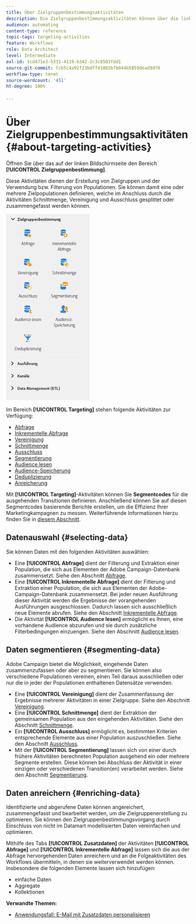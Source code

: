 ```yaml
---
title: Über Zielgruppenbestimmungsaktivitäten
description: Die Zielgruppenbestimmungsaktivitäten können über die linke Bildschirmseite geöffnet werden.
audience: automating
content-type: reference
topic-tags: targeting-activities
feature: Workflows
role: Data Architect
level: Intermediate
exl-id: 1cd471e3-5332-4119-b342-2c3c8503fdd1
source-git-commit: fcb5c4a92f23bdffd1082b7b044b5859dead9d70
workflow-type: tm+mt
source-wordcount: '451'
ht-degree: 100%

---
```


# Über Zielgruppenbestimmungsaktivitäten{#about-targeting-activities}

Öffnen Sie über das auf der linken Bildschirmseite den Bereich **[!UICONTROL Zielgruppenbestimmung]**.

Diese Aktivitäten dienen der Erstellung von Zielgruppen und der Verwendung bzw. Filterung von Populationen. Sie können damit eine oder mehrere Zielpopulationen definieren, welche im Anschluss durch die Aktivitäten Schnittmenge, Vereinigung und Ausschluss gesplittet oder zusammengefasst werden können.

![](assets/wkf_targeting_activities.png)

Im Bereich **[!UICONTROL Targeting]** stehen folgende Aktivitäten zur Verfügung:

* [Abfrage](../../automating/using/query.md)
* [Inkrementelle Abfrage](../../automating/using/incremental-query.md)
* [Vereinigung](../../automating/using/union.md)
* [Schnittmenge](../../automating/using/intersection.md)
* [Ausschluss](../../automating/using/exclusion.md)
* [Segmentierung](../../automating/using/segmentation.md)
* [Audience lesen](../../automating/using/read-audience.md)
* [Audience-Speicherung](../../automating/using/save-audience.md)
* [Deduplizierung](../../automating/using/deduplication.md)
* [Anreicherung](../../automating/using/enrichment.md)

Mit **[!UICONTROL Targeting]**-Aktivitäten können Sie **Segmentcodes** für die ausgehenden Transitionen definieren. Anschließend können Sie auf diesen Segmentcodes basierende Berichte erstellen, um die Effizienz Ihrer Marketingkampagnen zu messen. Weiterführende Informationen hierzu finden Sie in [diesem Abschnitt](../../reporting/using/creating-a-report-workflow-segment.md).

## Datenauswahl {#selecting-data}

Sie können Daten mit den folgenden Aktivitäten auswählen:

* Eine **[!UICONTROL Abfrage]** dient der Filterung und Extraktion einer Population, die sich aus Elementen der Adobe Campaign-Datenbank zusammensetzt. Siehe den Abschnitt [Abfrage](../../automating/using/query.md).
* Eine **[!UICONTROL Inkrementelle Abfrage]** dient der Filterung und Extraktion einer Population, die sich aus Elementen der Adobe-Campaign-Datenbank zusammensetzt. Bei jeder neuen Ausführung dieser Aktivität werden die Ergebnisse der vorangehenden Ausführungen ausgeschlossen. Dadurch lassen sich ausschließlich neue Elemente abrufen. Siehe den Abschnitt [Inkrementelle Abfrage](../../automating/using/incremental-query.md).
* Die Aktivität **[!UICONTROL Audience lesen]** ermöglicht es Ihnen, eine vorhandene Audience abzurufen und sie durch zusätzliche Filterbedingungen einzuengen. Siehe den Abschnitt [Audience lesen](../../automating/using/read-audience.md).

## Daten segmentieren {#segmenting-data}

Adobe Campaign bietet die Möglichkeit, eingehende Daten zusammenzufassen oder aber zu segmentieren. Sie können also verschiedene Populationen vereinen, einen Teil daraus ausschließen oder nur die in jeder der Populationen enthaltenen Datensätze verwenden.

* Eine **[!UICONTROL Vereinigung]** dient der Zusammenfassung der Ergebnisse mehrerer Aktivitäten in einer Zielgruppe. Siehe den Abschnitt [Vereinigung](../../automating/using/union.md).
* Eine **[!UICONTROL Schnittmenge]** dient der Extraktion der gemeinsamen Population aus den eingehenden Aktivitäten. Siehe den Abschnitt [Schnittmenge](../../automating/using/intersection.md).
* Ein **[!UICONTROL Ausschluss]** ermöglicht es, bestimmten Kriterien entsprechende Elemente aus einer Population auszuschließen. Siehe den Abschnitt [Ausschluss](../../automating/using/exclusion.md).
* Mit der **[!UICONTROL Segmentierung]** lassen sich von einer durch frühere Aktivitäten berechneten Population ausgehend ein oder mehrere Segmente erstellen. Diese können bei Abschluss der Aktivität in einer einzigen oder verschiedenen Transition(en) verarbeitet werden. Siehe den Abschnitt [Segmentierung](../../automating/using/segmentation.md).

## Daten anreichern {#enriching-data}

Identifizierte und abgerufene Daten können angereichert, zusammengefasst und bearbeitet werden, um die Zielgruppenerstellung zu optimieren. Sie können den Zielgruppenbestimmungsvorgang durch Einschluss von nicht im Datamart modellisierten Daten vereinfachen und optimieren.

Mithilfe des Tabs **[!UICONTROL Zusatzdaten]** der Aktivitäten **[!UICONTROL Abfrage]** und **[!UICONTROL Inkrementelle Abfrage]** lassen sich die aus der Abfrage hervorgehenden Daten anreichern und an die Folgeaktivitäten des Workflows übermitteln, in denen sie weiterverwendet werden können. Insbesondere die folgenden Elemente lassen sich hinzufügen:

* einfache Daten
* Aggregate
* Kollektionen

**Verwandte Themen:**

* [Anwendungsfall: E-Mail mit Zusatzdaten personalisieren](../../automating/using/personalizing-email-with-additional-data.md)
